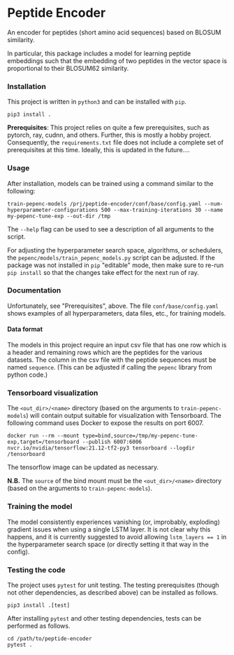 # Peptide Encoder

An encoder for peptides (short amino acid sequences) based on BLOSUM similarity.

In particular, this package includes a model for learning peptide embeddings such that the embedding of two peptides in
the vector space is proportional to their BLOSUM62 similarity.

### Installation

This project is written in `python3` and can be installed with `pip`.

```
pip3 install .
```

**Prerequisites**: This project relies on quite a few prerequisites, such as pytorch, ray, cudnn, and others. Further,
this is mostly a hobby project. Consequently, the `requirements.txt` file does not include a complete set of
prerequisites at this time. Ideally, this is updated in the future....

### Usage

After installation, models can be trained using a command similar to the following:

```
train-pepenc-models /prj/peptide-encoder/conf/base/config.yaml --num-hyperparameter-configurations 500 --max-training-iterations 30 --name my-pepenc-tune-exp --out-dir /tmp
```

The `--help` flag can be used to see a description of all arguments to the script.

For adjusting the hyperparameter search space, algorithms, or schedulers, the `pepenc/models/train_pepenc_models.py`
script can be adjusted. If the package was not installed in `pip` "editable" mode, then make sure to re-run `pip install`
so that the changes take effect for the next run of ray.

### Documentation

Unfortunately, see "Prerequisites", above. The file `conf/base/config.yaml` shows examples of all hyperparameters, data
files, etc., for training models.

#### Data format

The models in this project require an input csv file that has one row which is a header and remaining rows which are
the peptides for the various datasets. The column in the csv file with the peptide sequences must be named `sequence`.
(This can be adjusted if calling the `pepenc` library from python code.)

### Tensorboard visualization

The `<out_dir>/<name>` directory (based on the arguments to `train-pepenc-models`) will contain output suitable for
visualization with Tensorboard. The following command uses Docker to expose the results on port 6007.

```
docker run --rm --mount type=bind,source=/tmp/my-pepenc-tune-exp,target=/tensorboard --publish 6007:6006 nvcr.io/nvidia/tensorflow:21.12-tf2-py3 tensorboard --logdir /tensorboard
```

The tensorflow image can be updated as necessary.

**N.B.** The `source` of the bind mount must be the `<out_dir>/<name>` directory (based on the arguments to `train-pepenc-models`).

### Training the model

The model consistently experiences vanishing (or, improbably, exploding) gradient issues when using a single LSTM layer.
It is not clear why this happens, and it is currently suggested to avoid allowing `lstm_layers == 1` in the
hyperparameter search space (or directly setting it that way in the config).

### Testing the code

The project uses `pytest` for unit testing. The testing prerequisites (though not other dependencies, as described
above) can be installed as follows.

```
pip3 install .[test]
```

After installing `pytest` and other testing dependencies, tests can be performed as follows.

```
cd /path/to/peptide-encoder
pytest .
```